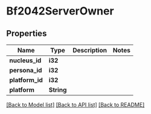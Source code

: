 # Bf2042ServerOwner

## Properties

Name | Type | Description | Notes
------------ | ------------- | ------------- | -------------
**nucleus_id** | **i32** |  | 
**persona_id** | **i32** |  | 
**platform_id** | **i32** |  | 
**platform** | **String** |  | 

[[Back to Model list]](../README.md#documentation-for-models) [[Back to API list]](../README.md#documentation-for-api-endpoints) [[Back to README]](../README.md)


